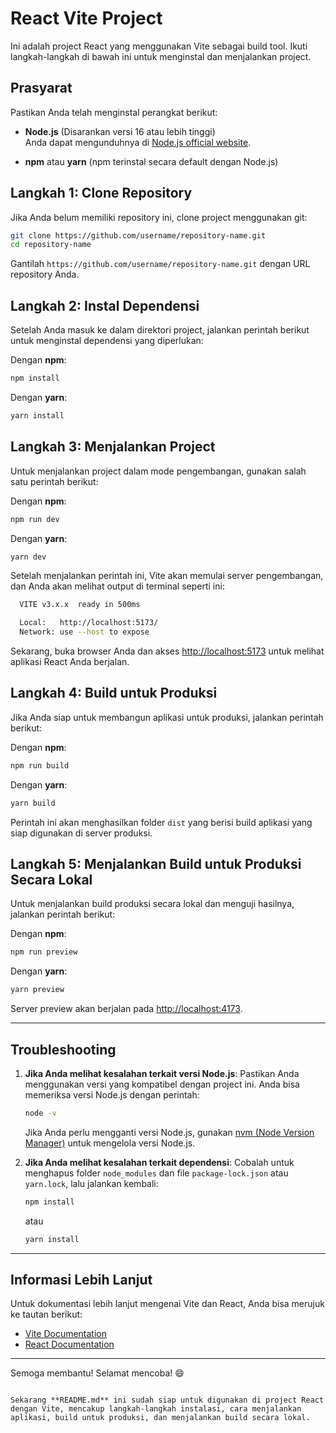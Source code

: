 


# React Vite Project

Ini adalah project React yang menggunakan Vite sebagai build tool. Ikuti langkah-langkah di bawah ini untuk menginstal dan menjalankan project.

## Prasyarat

Pastikan Anda telah menginstal perangkat berikut:

- **Node.js** (Disarankan versi 16 atau lebih tinggi)  
  Anda dapat mengunduhnya di [Node.js official website](https://nodejs.org/).

- **npm** atau **yarn** (npm terinstal secara default dengan Node.js)

## Langkah 1: Clone Repository

Jika Anda belum memiliki repository ini, clone project menggunakan git:

```bash
git clone https://github.com/username/repository-name.git
cd repository-name
````

Gantilah `https://github.com/username/repository-name.git` dengan URL repository Anda.

## Langkah 2: Instal Dependensi

Setelah Anda masuk ke dalam direktori project, jalankan perintah berikut untuk menginstal dependensi yang diperlukan:

Dengan **npm**:

```bash
npm install
```

Dengan **yarn**:

```bash
yarn install
```

## Langkah 3: Menjalankan Project

Untuk menjalankan project dalam mode pengembangan, gunakan salah satu perintah berikut:

Dengan **npm**:

```bash
npm run dev
```

Dengan **yarn**:

```bash
yarn dev
```

Setelah menjalankan perintah ini, Vite akan memulai server pengembangan, dan Anda akan melihat output di terminal seperti ini:

```bash
  VITE v3.x.x  ready in 500ms

  Local:   http://localhost:5173/
  Network: use --host to expose
```

Sekarang, buka browser Anda dan akses [http://localhost:5173](http://localhost:5173) untuk melihat aplikasi React Anda berjalan.

## Langkah 4: Build untuk Produksi

Jika Anda siap untuk membangun aplikasi untuk produksi, jalankan perintah berikut:

Dengan **npm**:

```bash
npm run build
```

Dengan **yarn**:

```bash
yarn build
```

Perintah ini akan menghasilkan folder `dist` yang berisi build aplikasi yang siap digunakan di server produksi.

## Langkah 5: Menjalankan Build untuk Produksi Secara Lokal

Untuk menjalankan build produksi secara lokal dan menguji hasilnya, jalankan perintah berikut:

Dengan **npm**:

```bash
npm run preview
```

Dengan **yarn**:

```bash
yarn preview
```

Server preview akan berjalan pada [http://localhost:4173](http://localhost:4173).

---

## Troubleshooting

1. **Jika Anda melihat kesalahan terkait versi Node.js**:
   Pastikan Anda menggunakan versi yang kompatibel dengan project ini. Anda bisa memeriksa versi Node.js dengan perintah:

   ```bash
   node -v
   ```

   Jika Anda perlu mengganti versi Node.js, gunakan [nvm (Node Version Manager)](https://github.com/nvm-sh/nvm) untuk mengelola versi Node.js.

2. **Jika Anda melihat kesalahan terkait dependensi**:
   Cobalah untuk menghapus folder `node_modules` dan file `package-lock.json` atau `yarn.lock`, lalu jalankan kembali:

   ```bash
   npm install
   ```

   atau

   ```bash
   yarn install
   ```

---

## Informasi Lebih Lanjut

Untuk dokumentasi lebih lanjut mengenai Vite dan React, Anda bisa merujuk ke tautan berikut:

* [Vite Documentation](https://vitejs.dev/)
* [React Documentation](https://reactjs.org/)

---

Semoga membantu! Selamat mencoba! 😄

```

Sekarang **README.md** ini sudah siap untuk digunakan di project React dengan Vite, mencakup langkah-langkah instalasi, cara menjalankan aplikasi, build untuk produksi, dan menjalankan build secara lokal.
```
